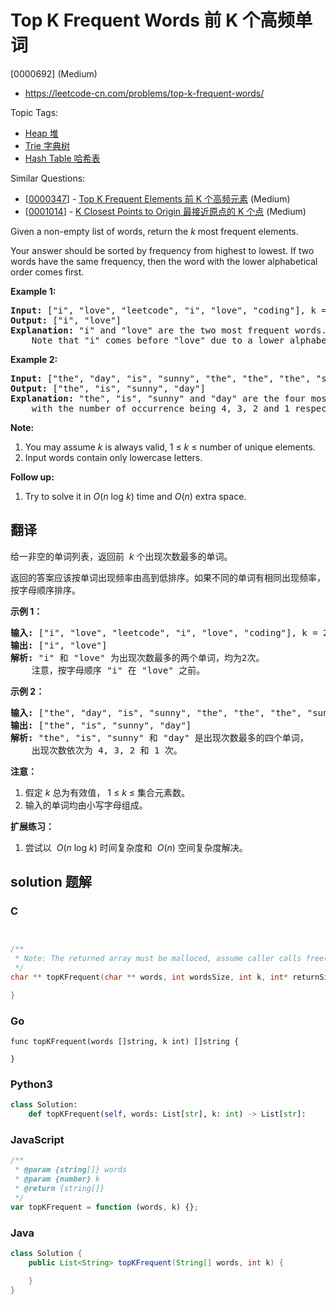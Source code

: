 # Top K Frequent Words 前 K 个高频单词

[0000692] (Medium)

- https://leetcode-cn.com/problems/top-k-frequent-words/

Topic Tags:

- [Heap 堆](https://leetcode-cn.com/tag/heap/)
- [Trie 字典树](https://leetcode-cn.com/tag/trie/)
- [Hash Table 哈希表](https://leetcode-cn.com/tag/hash-table/)

Similar Questions:

- [[0000347](https://leetcode-cn.com/problems/top-k-frequent-elements/)] - [Top K Frequent Elements 前 K 个高频元素](./0000347.top-k-frequent-elements.md) (Medium)
- [[0001014](https://leetcode-cn.com/problems/k-closest-points-to-origin/)] - [K Closest Points to Origin 最接近原点的 K 个点](./0001014.k-closest-points-to-origin.md) (Medium)

Given a non-empty list of words, return the _k_ most frequent elements.

Your answer should be sorted by frequency from highest to lowest. If two words have the same frequency, then the word with the lower alphabetical order comes first.

**Example 1:**

<pre><b>Input:</b> ["i", "love", "leetcode", "i", "love", "coding"], k = 2
<b>Output:</b> ["i", "love"]
<b>Explanation:</b> "i" and "love" are the two most frequent words.
    Note that "i" comes before "love" due to a lower alphabetical order.
</pre>

**Example 2:**

<pre><b>Input:</b> ["the", "day", "is", "sunny", "the", "the", "the", "sunny", "is", "is"], k = 4
<b>Output:</b> ["the", "is", "sunny", "day"]
<b>Explanation:</b> "the", "is", "sunny" and "day" are the four most frequent words,
    with the number of occurrence being 4, 3, 2 and 1 respectively.
</pre>

**Note:**

1.  You may assume _k_ is always valid, 1 ≤ _k_ ≤ number of unique elements.
2.  Input words contain only lowercase letters.

**Follow up:**

1.  Try to solve it in _O_(_n_ log _k_) time and _O_(_n_) extra space.

## 翻译

给一非空的单词列表，返回前  *k* 个出现次数最多的单词。

返回的答案应该按单词出现频率由高到低排序。如果不同的单词有相同出现频率，按字母顺序排序。

**示例 1：**

<pre><strong>输入:</strong> ["i", "love", "leetcode", "i", "love", "coding"], k = 2
<strong>输出:</strong> ["i", "love"]
<strong>解析:</strong> "i" 和 "love" 为出现次数最多的两个单词，均为2次。
    注意，按字母顺序 "i" 在 "love" 之前。
</pre>

**示例 2：**

<pre><strong>输入:</strong> ["the", "day", "is", "sunny", "the", "the", "the", "sunny", "is", "is"], k = 4
<strong>输出:</strong> ["the", "is", "sunny", "day"]
<strong>解析:</strong> "the", "is", "sunny" 和 "day" 是出现次数最多的四个单词，
    出现次数依次为 4, 3, 2 和 1 次。
</pre>

**注意：**

1.  假定 _k_ 总为有效值， 1 ≤ _k_ ≤ 集合元素数。
2.  输入的单词均由小写字母组成。

**扩展练习：**

1.  尝试以  *O*(_n_ log _k_) 时间复杂度和  *O*(_n_) 空间复杂度解决。

## solution 题解

### C

```c


/**
 * Note: The returned array must be malloced, assume caller calls free().
 */
char ** topKFrequent(char ** words, int wordsSize, int k, int* returnSize){

}


```

### Go

```golang
func topKFrequent(words []string, k int) []string {

}
```

### Python3

```python
class Solution:
    def topKFrequent(self, words: List[str], k: int) -> List[str]:

```

### JavaScript

```javascript
/**
 * @param {string[]} words
 * @param {number} k
 * @return {string[]}
 */
var topKFrequent = function (words, k) {};
```

### Java

```java
class Solution {
    public List<String> topKFrequent(String[] words, int k) {

    }
}
```
